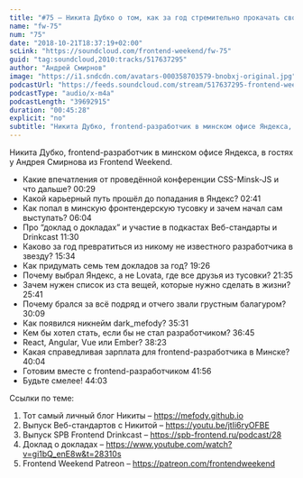 ```yaml
---
title: "#75 – Никита Дубко о том, как за год стремительно прокачать свою карьеру frontend-разработчика"
name: "fw-75"
num: "75"
date: "2018-10-21T18:37:19+02:00"
scLink: "https://soundcloud.com/frontend-weekend/fw-75"
guid: "tag:soundcloud,2010:tracks/517637295"
author: "Андрей Смирнов"
image: "https://i1.sndcdn.com/avatars-000358703579-bnobxj-original.jpg"
podcastUrl: "https://feeds.soundcloud.com/stream/517637295-frontend-weekend-fw-75.m4a"
podcastType: "audio/x-m4a"
podcastLength: "39692915"
duration: "00:45:28"
explicit: "no"
subtitle: "Никита Дубко, frontend-разработчик в минском офисе Яндекса, в гостях у Андрея Смирнова из Frontend Weekend. "
---
```

Никита Дубко, frontend-разработчик в минском офисе Яндекса, в гостях у Андрея Смирнова из Frontend Weekend. 

- Какие впечатления от проведённой конференции CSS-Minsk-JS и что дальше? 00:29
- Какой карьерный путь прошёл до попадания в Яндекс? 02:41
- Как попал в минскую фронтендерскую тусовку и зачем начал сам выступать? 06:04
- Про “доклад о докладах” и участие в подкастах Веб-стандарты и Drinkcast 11:30
- Каково за год превратиться из никому не известного разработчика в звезду? 15:34
- Как придумать семь тем докладов за год? 19:26
- Почему выбрал Яндекс, а не Lovata, где все друзья из тусовки? 21:35
- Зачем нужен список из ста вещей, которые нужно сделать в жизни? 25:41
- Почему брался за всё подряд и отчего звали грустным балагуром? 30:09
- Как появился никнейм dark_mefody? 35:31
- Кем бы хотел стать, если бы не стал разработчиком? 36:45
- React, Angular, Vue или Ember? 38:23
- Какая справедливая зарплата для frontend-разработчика в Минске? 40:04
- Готовим вместе с frontend-разработчиком 41:56
- Будьте смелее! 44:03

Ссылки по теме:
1) Тот самый личный блог Никиты – https://mefody.github.io
2) Выпуск Веб-стандартов с Никитой – https://youtu.be/jtIi6ryOFBE
3) Выпуск SPB Frontend Drinkcast – https://spb-frontend.ru/podcast/28
4) Доклад о докладах – https://www.youtube.com/watch?v=gi1bQ_enE8w&t=28310s
5) Frontend Weekend Patreon – https://patreon.com/frontendweekend